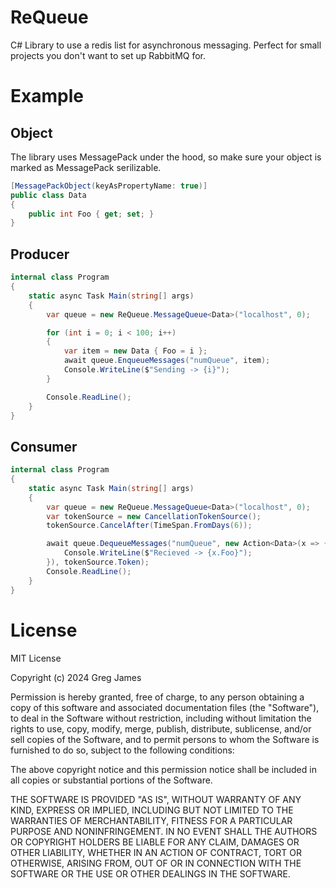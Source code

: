 # ReQueue
C# Library to use a redis list for asynchronous messaging. Perfect for small projects you don't want to set up RabbitMQ for.

# Example
## Object 
The library uses MessagePack under the hood, so make sure your object is marked as MessagePack serilizable. 
```csharp
[MessagePackObject(keyAsPropertyName: true)]
public class Data
{
    public int Foo { get; set; }
}
```

## Producer
```csharp
internal class Program
{
    static async Task Main(string[] args)
    {
        var queue = new ReQueue.MessageQueue<Data>("localhost", 0);

        for (int i = 0; i < 100; i++)
        {
            var item = new Data { Foo = i };
            await queue.EnqueueMessages("numQueue", item);
            Console.WriteLine($"Sending -> {i}");
        }

        Console.ReadLine();
    }
}
```

## Consumer
```csharp
internal class Program
{
    static async Task Main(string[] args)
    {
        var queue = new ReQueue.MessageQueue<Data>("localhost", 0);
        var tokenSource = new CancellationTokenSource();
        tokenSource.CancelAfter(TimeSpan.FromDays(6));

        await queue.DequeueMessages("numQueue", new Action<Data>(x => {
            Console.WriteLine($"Recieved -> {x.Foo}");
        }), tokenSource.Token);
        Console.ReadLine();
    }
}
```

# License
MIT License

Copyright (c) 2024 Greg James

Permission is hereby granted, free of charge, to any person obtaining a copy
of this software and associated documentation files (the "Software"), to deal
in the Software without restriction, including without limitation the rights
to use, copy, modify, merge, publish, distribute, sublicense, and/or sell
copies of the Software, and to permit persons to whom the Software is
furnished to do so, subject to the following conditions:

The above copyright notice and this permission notice shall be included in all
copies or substantial portions of the Software.

THE SOFTWARE IS PROVIDED "AS IS", WITHOUT WARRANTY OF ANY KIND, EXPRESS OR
IMPLIED, INCLUDING BUT NOT LIMITED TO THE WARRANTIES OF MERCHANTABILITY,
FITNESS FOR A PARTICULAR PURPOSE AND NONINFRINGEMENT. IN NO EVENT SHALL THE
AUTHORS OR COPYRIGHT HOLDERS BE LIABLE FOR ANY CLAIM, DAMAGES OR OTHER
LIABILITY, WHETHER IN AN ACTION OF CONTRACT, TORT OR OTHERWISE, ARISING FROM,
OUT OF OR IN CONNECTION WITH THE SOFTWARE OR THE USE OR OTHER DEALINGS IN THE
SOFTWARE.
